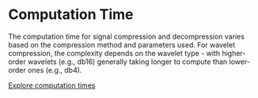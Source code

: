 # Computation Time

The computation time for signal compression and decompression varies based on the compression method and parameters used. For wavelet compression, the complexity depends on the wavelet type - with higher-order wavelets (e.g., db16) generally taking longer to compute than lower-order ones (e.g., db4).

[Explore computation times](./explore/compute_time.md)
